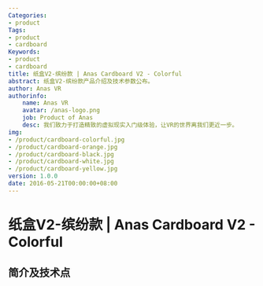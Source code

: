 ```yaml
---
Categories:
- product
Tags:
- product
- cardboard
Keywords:
- product
- cardboard
title: 纸盒V2-缤纷款 | Anas Cardboard V2 - Colorful
abstract: 纸盒V2-缤纷款产品介绍及技术参数公布。
author: Anas VR
authorinfo:
    name: Anas VR
    avatar: /anas-logo.png
    job: Product of Anas
    desc: 我们致力于打造精致的虚拟现实入门级体验，让VR的世界离我们更近一步。
img:
- /product/cardboard-colorful.jpg
- /product/cardboard-orange.jpg
- /product/cardboard-black.jpg
- /product/cardboard-white.jpg
- /product/cardboard-yellow.jpg
version: 1.0.0
date: 2016-05-21T00:00:00+08:00
---
```


# 纸盒V2-缤纷款 | Anas Cardboard V2 - Colorful
## 简介及技术点

